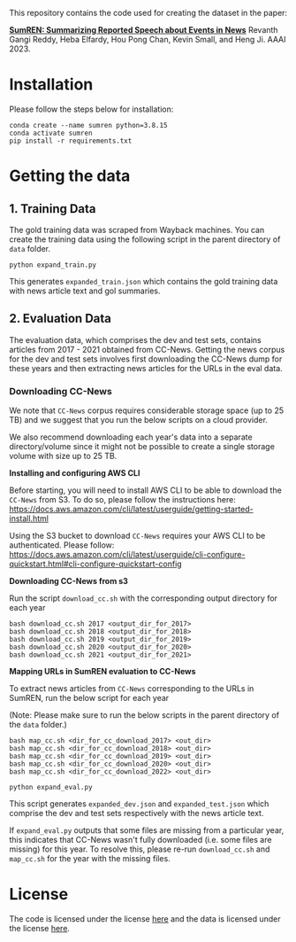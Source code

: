 
This repository contains the code used for creating the dataset in the paper:

[**SumREN: Summarizing Reported Speech about Events in News**](https://arxiv.org/abs/2212.01146)
Revanth Gangi Reddy, Heba Elfardy, Hou Pong Chan, Kevin Small, and Heng Ji.
AAAI 2023.

# Installation

Please follow the steps below for installation:

```
conda create --name sumren python=3.8.15
conda activate sumren
pip install -r requirements.txt
```

# Getting the data

## 1. Training Data

The gold training data was scraped from Wayback machines. You can create the training data using the following script in the parent directory of `data` folder.

```
python expand_train.py
```

This generates `expanded_train.json`
which contains the gold training data with news  article text and gol summaries.

## 2. Evaluation Data

The evaluation data, which comprises the dev and test sets, contains articles from 2017 - 2021 
obtained from CC-News. Getting the news corpus for the dev and test sets involves first 
downloading the CC-News dump for these years and then extracting news articles for the URLs in the eval data.

### Downloading CC-News

We note that  ```CC-News``` corpus requires considerable storage space (up to 25 TB) 
and we suggest that you run the below scripts on a cloud provider. 

We also recommend downloading each year's data into a separate directory/volume 
since it might not be possible to create a single storage volume with size up to 25 TB. 

**Installing and configuring AWS CLI**

Before starting, you will need to install AWS CLI to be able to download the ```CC-News``` from S3. 
To do so, please follow the instructions here: https://docs.aws.amazon.com/cli/latest/userguide/getting-started-install.html

Using the S3 bucket to download ```CC-News``` requires your AWS CLI to be authenticated. 
Please follow: https://docs.aws.amazon.com/cli/latest/userguide/cli-configure-quickstart.html#cli-configure-quickstart-config


**Downloading CC-News from s3**

Run the script `download_cc.sh` with the corresponding output directory for each year
```
bash download_cc.sh 2017 <output_dir_for_2017>
bash download_cc.sh 2018 <output_dir_for_2018>
bash download_cc.sh 2019 <output_dir_for_2019>
bash download_cc.sh 2020 <output_dir_for_2020>
bash download_cc.sh 2021 <output_dir_for_2021>
```

**Mapping URLs in SumREN evaluation to CC-News**

To extract news articles from ```CC-News``` corresponding to the URLs in SumREN, 
run the below script for each year 

(Note: Please make sure to run the below scripts in the parent directory of the `data` folder.)

```
bash map_cc.sh <dir_for_cc_download_2017> <out_dir>
bash map_cc.sh <dir_for_cc_download_2018> <out_dir>
bash map_cc.sh <dir_for_cc_download_2019> <out_dir>
bash map_cc.sh <dir_for_cc_download_2020> <out_dir>
bash map_cc.sh <dir_for_cc_download_2022> <out_dir>
```

```
python expand_eval.py
```

This script generates `expanded_dev.json` and `expanded_test.json` which comprise the dev and test sets respectively with the news article text.


If `expand_eval.py` outputs that some files are missing from a particular year,
this indicates that CC-News wasn't fully downloaded (i.e. some files are missing) for this year.
To resolve this, please re-run `download_cc.sh` and `map_cc.sh` for the year with the missing files.

# License

The code is licensed under the license [here](LICENSE) and the data is 
licensed under the license [here](data/LICENSE).
